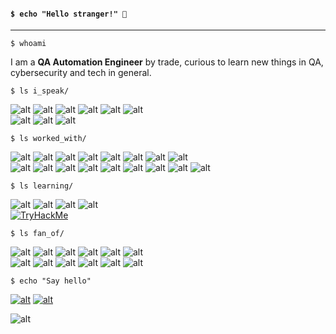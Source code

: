 #### `$ echo "Hello stranger!" 👾`
---
`$ whoami`

I am a **QA Automation Engineer** by trade, curious to learn new things in QA, cybersecurity and tech in general.

`$ ls i_speak/`

![alt](https://img.shields.io/badge/JS-%E2%98%85%E2%98%85%E2%98%86-F7DF1E?logo=javascript&logoColor=black&labelColor=F7DF1E)
![alt](https://img.shields.io/badge/TS-%E2%98%85%E2%98%85%E2%98%86-3178C6?logo=typescript&logoColor=white&labelColor=3178C6)
![alt](https://img.shields.io/badge/Python-%E2%98%85%E2%98%85%E2%98%86-3776AB?logo=python&logoColor=white&labelColor=3776AB)
![alt](https://img.shields.io/badge/Java-%E2%98%85%E2%98%85%E2%98%86-000000?logo=openjdk&?style=flat&logoColor=white&labelColor=000000)
![alt](https://img.shields.io/badge/C++-%E2%98%85%E2%98%85%E2%98%86-00599C?logo=cplusplus&?style=flat&logoColor=white&labelColor=00599C)
![alt](https://img.shields.io/badge/Bash-%E2%98%85%E2%98%86%E2%98%86-4EAA25?logo=gnubash&?style=flat&logoColor=white&labelColor=4EAA25)  
![alt](https://img.shields.io/badge/HTML-E34F26?logo=html5&logoColor=white&labelColor=E34F26)
![alt](https://img.shields.io/badge/CSS-1572B6?logo=html5&logoColor=white&labelColor=1572B6)
![alt](https://img.shields.io/badge/Markdown-000000?logo=markdown&logoColor=white&labelColor=000000)

`$ ls worked_with/`

![alt](https://img.shields.io/badge/Selenium-43B02A?logo=selenium&logoColor=white)
![alt](https://img.shields.io/badge/Appium-EE376D?logo=appium&logoColor=white)
![alt](https://img.shields.io/badge/Cypress-69D3A7?logo=cypress&logoColor=white)
![alt](https://img.shields.io/badge/Mocha-8D6748?logo=mocha&logoColor=white)
![alt](https://img.shields.io/badge/Cucumber-23D96C?logo=cucumber&logoColor=white)
![alt](https://img.shields.io/badge/Postman-FF6C37?logo=postman&logoColor=white)
![alt](https://img.shields.io/badge/VS_Code-0078D4?logo=visual-studio-code&logoColor=white)
![alt](https://img.shields.io/badge/IntelliJ_IDEA-000000?logo=intellijidea&logoColor=white)  
![alt](https://img.shields.io/badge/Git-F05032?logo=git&logoColor=white)
![alt](https://img.shields.io/badge/GitHub-181717?logo=github&logoColor=white)
![alt](https://img.shields.io/badge/GitLab-FC6D26?logo=gitlab&logoColor=white)
![alt](https://img.shields.io/badge/Jenkins-D24939?logo=jenkins&logoColor=white)
![alt](https://img.shields.io/badge/Atlassian-0052CC?logo=atlassian&logoColor=white)
![alt](https://img.shields.io/badge/Azure_DevOps-0078D7?logo=azure-devops&logoColor=white)
![alt](https://img.shields.io/badge/NodeJS-5FA04E?logo=nodedotjs&logoColor=white)
![alt](https://img.shields.io/badge/Npm-CB3837?logo=npm&logoColor=white)
![alt](https://img.shields.io/badge/Nx-143055?logo=nx&logoColor=white)

`$ ls learning/`

![alt](https://img.shields.io/badge/Playwright-45ba4b?logo=Playwright&logoColor=white)
![alt](https://img.shields.io/badge/Streamlit-FF4B4B?logo=streamlit&logoColor=white)
![alt](https://img.shields.io/badge/Cybersecurity-557C94?logo=kalilinux&logoColor=white)
![alt](https://img.shields.io/badge/OSINT-3050FF?logo=searxng&logoColor=white)  
<a href="https://tryhackme.com"><img src="https://tryhackme-badges.s3.amazonaws.com/jimbo9.png" alt="TryHackMe" /></a>

`$ ls fan_of/`

![alt](https://img.shields.io/badge/Firefox-FF7139?logo=firefoxbrowser&logoColor=white)
![alt](https://img.shields.io/badge/uBlock_Origin-800000?logo=ublockorigin&logoColor=white)
![alt](https://img.shields.io/badge/Proton-6D4AFF?logo=proton&logoColor=white)
![alt](https://img.shields.io/badge/Bitwarden-175DDC?logo=bitwarden&logoColor=white)
![alt](https://img.shields.io/badge/Signal-3A76F0?logo=signal&logoColor=white)
![alt](https://img.shields.io/badge/CyberChef-black?logo=cyberchef&logoColor=white)  
![alt](https://img.shields.io/badge/DJI-grey?logo=dji&logoColor=white)
![alt](https://img.shields.io/badge/SteelSeries-FF5200?logo=steelseries&logoColor=white)
![alt](https://img.shields.io/badge/Raspberry_Pi-A22846?logo=raspberrypi&logoColor=white)
![alt](https://img.shields.io/badge/Bitcoin-F7931A?logo=bitcoin&logoColor=white)
![alt](https://img.shields.io/badge/Lightning-792EE5?logo=lightning&logoColor=white)
![alt](https://img.shields.io/badge/Ingress-783CBD?logo=ingress&logoColor=white)

<!-- Alice and Smith -->

`$ echo "Say hello"`

[![alt](https://img.shields.io/badge/LinkedIn-0A66C2?logo=linkedin&logoColor=white)](https://www.linkedin.com/in/gabriel-malicky/)
[![alt](https://img.shields.io/badge/proud_to_work_@-Moxymind-slateblue?style=flat)](https://moxymind.eu)

![alt](https://img.shields.io/badge/updated-29.10.2024-brightgreen)
